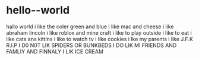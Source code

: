 # hello--world
hallo world
i like the coler green and blue
i like mac and cheese
i like abraham lincoln
i like roblox and mine craft
i like to play outside
i like to eat
i ilke cats ans kittins
i like to watch tv
i like cookies
i lke my parents
i like J.F.K R.I.P
I D0 N0T LIK SPIDERS OR BUNKBEDS
I DO LIK MI FRIENDS AND FAMLIY
AND FINNALY I LIK ICE CREAM
